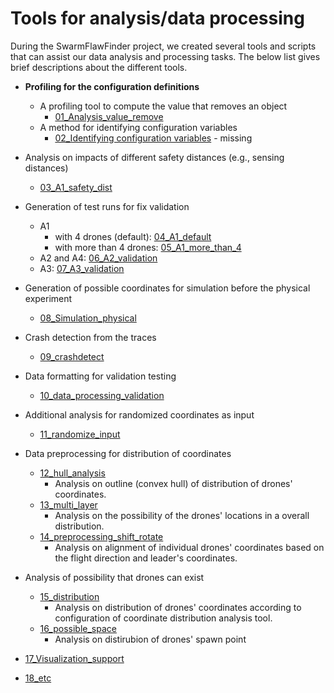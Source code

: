 # Tools for analysis/data processing

During the SwarmFlawFinder project, we created several tools and scripts that can assist our data analysis and processing tasks. The below list gives brief descriptions about the different tools.

- **Profiling for the configuration definitions**
  - A profiling tool to compute the value that removes an object
    - [01_Analysis_value_remove](https://github.com/adswarm/src/tree/main/Source_code_tools_used/02_tools/01_Analysis_value_remove)
  - A method for identifying configuration variables
    - [02_Identifying configuration variables](identifying_configuration_variables) - missing

- Analysis on impacts of different safety distances (e.g., sensing distances)
  - [03_A1_safety_dist](https://github.com/adswarm/src/tree/main/Source_code_tools_used/02_tools/03_alg_safety_dist)

- Generation of test runs for fix validation
  - A1
    - with 4 drones (default): [04_A1_default](https://github.com/adswarm/src/tree/main/Source_code_tools_used/02_tools/04_A1_default)
    - with more than 4 drones: [05_A1_more_than_4](https://github.com/adswarm/src/tree/main/Source_code_tools_used/02_tools/05_A1_more_than_4)
  - A2 and A4: [06_A2_validation](https://github.com/adswarm/src/tree/main/Source_code_tools_used/02_tools/06_A2_validation)
  - A3: [07_A3_validation](https://github.com/adswarm/src/tree/main/Source_code_tools_used/02_tools/07_A3_validation)

- Generation of possible coordinates for simulation before the physical experiment
  - [08_Simulation_physical](https://github.com/adswarm/src/tree/main/Source_code_tools_used/02_tools/08_Simulation_physical)
- Crash detection from the traces
  - [09_crashdetect](https://github.com/adswarm/src/tree/main/Source_code_tools_used/02_tools/09_Crashdetect)
- Data formatting for validation testing
  - [10_data_processing_validation](https://github.com/adswarm/src/tree/main/Source_code_tools_used/02_tools/10_Data_processing)

- Additional analysis for randomized coordinates as input
  - [11_randomize_input](https://github.com/adswarm/src/tree/main/Source_code_tools_used/02_tools/11_Randomize_input)

- Data preprocessing for distribution of coordinates
  - [12_hull_analysis](https://github.com/adswarm/src/tree/main/Source_code_tools_used/02_tools/12_Hull_analysis)
    - Analysis on outline (convex hull) of distribution of drones' coordinates.
  - [13_multi_layer](https://github.com/adswarm/src/tree/main/Source_code_tools_used/02_tools/13_Multi_layer)
    - Analysis on the possibility of the drones' locations in a overall distribution.
  - [14_preprocessing_shift_rotate](https://github.com/adswarm/src/tree/main/Source_code_tools_used/02_tools/14_preprocessing_shift_rotate)
    - Analysis on alignment of individual drones' coordinates based on the flight direction and leader's coordinates.

- Analysis of possibility that drones can exist
  - [15_distribution](https://github.com/adswarm/src/tree/main/Source_code_tools_used/02_tools/15_Distribution)
    - Analysis on distribution of drones' coordinates according to configuration of coordinate distribution analysis tool.
  - [16_possible_space](https://github.com/adswarm/src/tree/main/Source_code_tools_used/02_tools/16_Possible_space)
    - Analysis on distirubion of drones' spawn point

- [17_Visualization_support](https://github.com/adswarm/src/tree/main/Source_code_tools_used/02_tools/17_Visualization_support)
- [18_etc](https://github.com/adswarm/src/tree/main/Source_code_tools_used/02_tools/18_etc.)
